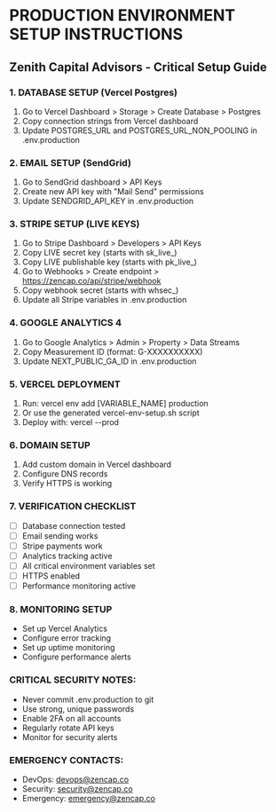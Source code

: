 # PRODUCTION ENVIRONMENT SETUP INSTRUCTIONS
## Zenith Capital Advisors - Critical Setup Guide

### 1. DATABASE SETUP (Vercel Postgres)
1. Go to Vercel Dashboard > Storage > Create Database > Postgres
2. Copy connection strings from Vercel dashboard
3. Update POSTGRES_URL and POSTGRES_URL_NON_POOLING in .env.production

### 2. EMAIL SETUP (SendGrid)
1. Go to SendGrid dashboard > API Keys
2. Create new API key with "Mail Send" permissions
3. Update SENDGRID_API_KEY in .env.production

### 3. STRIPE SETUP (LIVE KEYS)
1. Go to Stripe Dashboard > Developers > API Keys
2. Copy LIVE secret key (starts with sk_live_)
3. Copy LIVE publishable key (starts with pk_live_)
4. Go to Webhooks > Create endpoint > https://zencap.co/api/stripe/webhook
5. Copy webhook secret (starts with whsec_)
6. Update all Stripe variables in .env.production

### 4. GOOGLE ANALYTICS 4
1. Go to Google Analytics > Admin > Property > Data Streams
2. Copy Measurement ID (format: G-XXXXXXXXXX)
3. Update NEXT_PUBLIC_GA_ID in .env.production

### 5. VERCEL DEPLOYMENT
1. Run: vercel env add [VARIABLE_NAME] production
2. Or use the generated vercel-env-setup.sh script
3. Deploy with: vercel --prod

### 6. DOMAIN SETUP
1. Add custom domain in Vercel dashboard
2. Configure DNS records
3. Verify HTTPS is working

### 7. VERIFICATION CHECKLIST
- [ ] Database connection tested
- [ ] Email sending works
- [ ] Stripe payments work
- [ ] Analytics tracking active
- [ ] All critical environment variables set
- [ ] HTTPS enabled
- [ ] Performance monitoring active

### 8. MONITORING SETUP
- Set up Vercel Analytics
- Configure error tracking
- Set up uptime monitoring
- Configure performance alerts

### CRITICAL SECURITY NOTES:
- Never commit .env.production to git
- Use strong, unique passwords
- Enable 2FA on all accounts
- Regularly rotate API keys
- Monitor for security alerts

### EMERGENCY CONTACTS:
- DevOps: devops@zencap.co
- Security: security@zencap.co  
- Emergency: emergency@zencap.co
